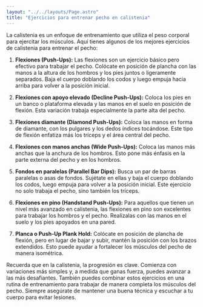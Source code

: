 ```yaml
---
layout: "../../layouts/Page.astro"
title: "Ejercicios para entrenar pecho en calistenia"
---
```

La calistenia es un enfoque de entrenamiento que utiliza el peso corporal para ejercitar los músculos. Aquí tienes algunos de los mejores ejercicios de calistenia para entrenar el pecho:

1. **Flexiones (Push-Ups):** Las flexiones son un ejercicio básico pero efectivo para trabajar el pecho. Colócate en posición de plancha con las manos a la altura de los hombros y los pies juntos o ligeramente separados. Baja el cuerpo doblando los codos y luego empuja hacia arriba para volver a la posición inicial.

2. **Flexiones con apoyo elevado (Decline Push-Ups):** Coloca los pies en un banco o plataforma elevada y las manos en el suelo en posición de flexión. Esta variación trabaja especialmente la parte alta del pecho.

3. **Flexiones diamante (Diamond Push-Ups):** Coloca las manos en forma de diamante, con los pulgares y los dedos índices tocándose. Este tipo de flexión enfatiza más los tríceps y el área central del pecho.

4. **Flexiones con manos anchas (Wide Push-Ups):** Coloca las manos más anchas que la anchura de los hombros. Esto pone más énfasis en la parte externa del pecho y en los hombros.

5. **Fondos en paralelas (Parallel Bar Dips):** Busca un par de barras paralelas o asas de fondos. Sujétate en ellas y baja el cuerpo doblando los codos, luego empuja para volver a la posición inicial. Este ejercicio no solo trabaja el pecho, sino también los tríceps.

6. **Flexiones en pino (Handstand Push-Ups):** Para aquellos que tienen un nivel más avanzado en calistenia, las flexiones en pino son excelentes para trabajar los hombros y el pecho. Realízalas con las manos en el suelo y los pies apoyados en una pared.

7. **Planca o Push-Up Plank Hold:** Colócate en posición de plancha de flexión, pero en lugar de bajar y subir, mantén la posición con los brazos extendidos. Esto puede ayudar a fortalecer los músculos del pecho de manera isométrica.

Recuerda que en la calistenia, la progresión es clave. Comienza con variaciones más simples y, a medida que ganas fuerza, puedes avanzar a las más desafiantes. También puedes combinar estos ejercicios en una rutina de entrenamiento para trabajar de manera completa los músculos del pecho. Siempre asegúrate de mantener una buena técnica y escuchar a tu cuerpo para evitar lesiones.
